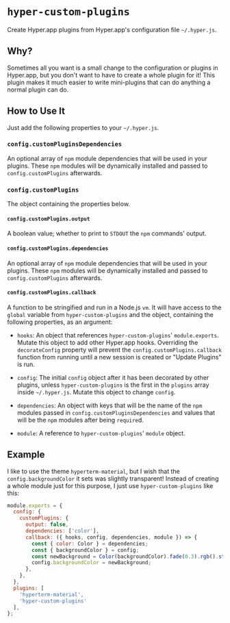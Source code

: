 # `hyper-custom-plugins`

Create Hyper.app plugins from Hyper.app's configuration file `~/.hyper.js`.

## Why?

Sometimes all you want is a small change to the configuration or plugins in
Hyper.app, but you don't want to have to create a whole plugin for it! This
plugin makes it much easier to write mini-plugins that can do anything a normal
plugin can do.

## How to Use It

Just add the following properties to your `~/.hyper.js`.

### `config.customPluginsDependencies`

An optional array of `npm` module dependencies that will be used in your
plugins. These `npm` modules will be dynamically installed and passed to
`config.customPlugins` afterwards.

### `config.customPlugins`

The object containing the properties below.

#### `config.customPlugins.output`

A boolean value; whether to print to `STDOUT` the `npm` commands' output.

#### `config.customPlugins.dependencies`

An optional array of `npm` module dependencies that will be used in your
plugins. These `npm` modules will be dynamically installed and passed to
`config.customPlugins` afterwards.

#### `config.customPlugins.callback`

A function to be stringified and run in a Node.js `vm`. It will have access to
the `global` variable from `hyper-custom-plugins` and the object, containing the
following properties, as an argument:

*   `hooks`: An object that references `hyper-custom-plugins`' `module.exports`.
    Mutate this object to add other Hyper.app hooks. Overriding the
    `decorateConfig` property will prevent the `config.customPlugins.callback`
    function from running until a new session is created or "Update Plugins" is
    run.

*   `config`: The initial `config` object after it has been decorated by other
    plugins, unless `hyper-custom-plugins` is the first in the `plugins` array
    inside `~/.hyper.js`. Mutate this object to change `config`.

*   `dependencies`: An object with keys that will be the name of the `npm`
    modules passed in `config.customPluginsDependencies` and values that will be
    the `npm` modules after being `require`d.

*   `module`: A reference to `hyper-custom-plugins`' `module` object.

## Example

I like to use the theme `hyperterm-material`, but I wish that the
`config.backgroundColor` it sets was slightly transparent! Instead of creating a
whole module just for this purpose, I just use `hyper-custom-plugins` like this:

```js
module.exports = {
  config: {
    customPlugins: {
      output: false,
      dependencies: ['color'],
      callback: ({ hooks, config, dependencies, module }) => {
        const { color: Color } = dependencies;
        const { backgroundColor } = config;
        const newBackground = Color(backgroundColor).fade(0.3).rgb().string();
        config.backgroundColor = newBackground;
      },
    },
  },
  plugins: [
    'hyperterm-material',
    'hyper-custom-plugins'
  ],
};
```

